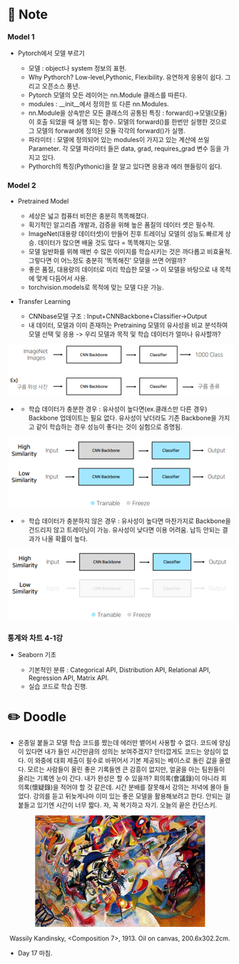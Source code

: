 # 📙 Note

### Model 1

- Pytorch에서 모델 부르기

  - 모델 : object나 system 정보의 표현.
  - Why Pythorch? Low-level,Pythonic, Flexibility. 유연하게 응용이 쉽다. 그리고 오픈소스 풍년.
  - Pytorch 모델의 모든 레이어는 nn.Module 클래스를 따른다.
  - modules : __init__에서 정의한 또 다른 nn.Modules.
  - nn.Module을 상속받은 모든 클래스의 공통된 특징 : forward()->모델(모듈)이 호출 되었을 때 실행 되는 함수. 모델의 forward()를 한번만 실행한 것으로 그 모델의 forward에 정의된 모듈 각각의 forward()가 실행.
  - 파라미터 : 모델에 정의되어 있는 modules이 가지고 있는 계산에 쓰일 Parameter. 각 모델 파라미터 들은 data, grad, requires_grad 변수 등을 가지고 있다.
  - Pythorch의 특징(Pythonic)을 잘 알고 있다면 응용과 에러 핸들링이 쉽다.

### Model 2

- Pretrained Model

  - 세상은 넓고 컴퓨터 비전은 충분히 똑똑해졌다.
  - 획기적인 알고리즘 개발과, 검증을 위해 높은 품질의 데이터 셋은 필수적.
  - ImageNet(대용량 데이터셋)이 만들어 진후 트레이닝 모델의 성능도 빠르게 상승. 데이터가 많으면 배울 것도 많다 = 똑똑해지는 모델.
  - 모델 일반화를 위해 매번 수 많은 이미지를 학습시키는 것은 까다롭고 비효율적. 그렇다면 이 어느정도 충분히 '똑똑해진' 모델을 쓰면 어떨까?
  - 좋은 품질, 대용량의 데이터로 미리 학습한 모델 -> 이 모델을 바탕으로 내 목적에 맞게 다듬어서 사용.
  - torchvision.models로 목적에 맞는 모델 다운 가능.

- Transfer Learning

  - CNNbase모델 구조 : Input+CNNBackbone+Classifier→Output
  - 내 데이터, 모델과 이미 존재하는 Pretraining 모델의 유사성을 비교 분석하여 모델 선택 및 응용 -> 우리 모델과 목적 및 학습 데이터가 얼마나 유사할까?
<p align="center"><img src="https://github.com/iamtrueline/Boostcamp_AI_Tech_Note/blob/main/images/day17_img00.PNG" alt="비교 example"></p>

-
  - 학습 데이터가 충분한 경우 : 유사성이 높다면(ex.클래스만 다른 경우) Backbone 업데이트는 필요 없다. 유사성이 낮더라도 기존 Backbone을 가지고 같이 학습하는 경우 성능이 좋다는 것이 실험으로 증명됨.
<p align="center"><img src="https://github.com/iamtrueline/Boostcamp_AI_Tech_Note/blob/main/images/day17_img01.PNG" alt="학습 데이터가 충분한 case"></p>

-
  - 학습 데이터가 충분하지 않은 경우 : 유사성이 높다면 마찬가지로 Backbone을 건드리지 않고 트레이닝이 가능. 유사성이 낮다면 이용 어려움. 납득 안되는 결과가 나올 확률이 높다.
<p align="center"><img src="https://github.com/iamtrueline/Boostcamp_AI_Tech_Note/blob/main/images/day17_img02.PNG" alt="학습 데이터가 충분하지 않은 case"></p>

### 통계와 차트 4-1강

- Seaborn 기초

  - 기본적인 분류 : Categorical API, Distribution API, Relational API, Regression API, Matrix API.
  - 실습 코드로 학습 진행.

# ✏️ Doodle

- 온종일 붙들고 모델 학습 코드를 짰는데 에러만 뱉어서 사용할 수 없다. 코드에 양심이 있다면 내가 들인 시간만큼의 성의는 보여주겠지? 안타깝게도 코드는 양심이 없다. 이 와중에 대회 제출이 필수로 바뀌어서 기본 제공되는 베이스로 돌린 값을 올렸다. 모르는 사람들이 올린 좋은 기록들엔 큰 감흥이 없지만, 얼굴을 아는 팀원들이 올리는 기록엔 눈이 간다. 내가 완성은 할 수 있을까? 회의록(會議錄)이 아니라 회의록(懷疑錄)을 적어야 할 것 같은데. 시간 분배를 잘못해서 강의는 저녁에 몰아 들었다. 강의를 듣고 뒤늦게나마 이미 있는 좋은 모델을 활용해보려고 한다. 안되는 걸 붙들고 있기엔 시간이 너무 짧다. 자, 꼭 복기하고 자기. 오늘의 끝은 칸딘스키.
<p align="center"><img src="https://github.com/iamtrueline/Boostcamp_AI_Tech_Note/blob/main/images/Wassily_Kandinsky_1913_Composition_7.jpg"></p>
<p align="center">Wassily Kandinsky, &ltComposition 7&gt, 1913. Oil on canvas, 200.6x302.2cm.</p>

- Day 17 마침.
